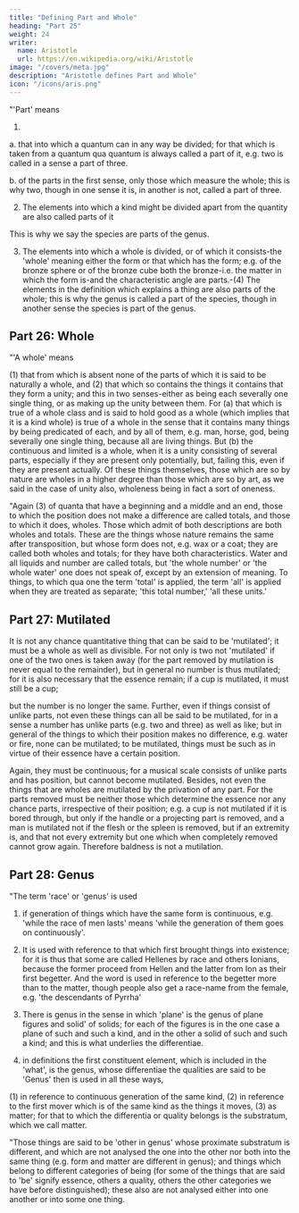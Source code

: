 ```yaml
---
title: "Defining Part and Whole"
heading: "Part 25"
weight: 24
writer:
  name: Aristotle 
  url: https://en.wikipedia.org/wiki/Aristotle
image: "/covers/meta.jpg"
description: "Aristotle defines Part and Whole"
icon: "/icons/aris.png"
---
```




"'Part' means 

1. 

a. that into which a quantum can in any way be divided; for that which is taken from a quantum qua quantum is always called a part of it, e.g. two is called in a sense a part of three. 

b. of the parts in the first sense, only those which measure the whole; this is why two, though in one sense it is, in another is not, called a part of three.

2. The elements into which a kind might be divided apart from the quantity are also called parts of it

This is why we say the species are parts of the genus.

3. The elements into which a whole is divided, or of which it consists-the 'whole' meaning either the form or that which has the form; e.g. of the bronze sphere or of the bronze cube both the bronze-i.e. the matter in which the form is-and the characteristic angle are parts.-(4) The elements in the definition which explains a thing are also parts of the whole; this is why the genus is called a part of the species, though in another sense the species is part of the genus.



## Part 26: Whole

"'A whole' means 

(1) that from which is absent none of the parts of which it is said to be naturally a whole, and (2) that which so contains the things it contains that they form a unity; and this in two senses-either as being each severally one single thing, or as making up the unity between them. For (a) that which is true of a whole class and is said to hold good as a whole (which implies that it is a kind whole) is true of a whole in the sense that it contains many things by being predicated of each, and by all of them, e.g. man, horse, god, being severally one single thing, because all are living things. But (b) the continuous and limited is a whole, when it is a unity consisting of several parts, especially if they are present only potentially, but, failing this, even if they are present actually. Of these things themselves, those which are so by nature are wholes in a higher degree than those which are so by art, as we said in the case of unity also, wholeness being in fact a sort of oneness.

"Again (3) of quanta that have a beginning and a middle and an end, those to which the position does not make a difference are called totals, and those to which it does, wholes. Those which admit of both descriptions are both wholes and totals. These are the things whose nature remains the same after transposition, but whose form does not, e.g. wax or a coat; they are called both wholes and totals; for they have both characteristics. Water and all liquids and number are called totals, but 'the whole number' or 'the whole water' one does not speak of, except by an extension of meaning. To things, to which qua one the term 'total' is applied, the term 'all' is applied when they are treated as separate; 'this total number,' 'all these units.'


## Part 27: Mutilated

It is not any chance quantitative thing that can be said to be 'mutilated'; it must be a whole as well as divisible. For not only is two not 'mutilated' if one of the two ones is taken away (for the part removed by mutilation is never equal to the remainder), but in general no number is thus mutilated; for it is also necessary that the essence remain; if a cup is mutilated, it must still be a cup; 

but the number is no longer the same. Further, even if things consist of unlike parts, not even these things can all be said to be mutilated, for in a sense a number has unlike parts (e.g. two and three) as well as like; but in general of the things to which their position makes no difference, e.g. water or fire, none can be mutilated; to be mutilated, things must be such as in virtue of their essence have a certain position. 

Again, they must be continuous; for a musical scale consists of unlike parts and has position, but cannot become mutilated. Besides, not even the things that are wholes are mutilated by the privation of any part. For the parts removed must be neither those which determine the essence nor any chance parts, irrespective of their position; e.g. a cup is not mutilated if it is bored through, but only if the handle or a projecting part is removed, and a man is mutilated not if the flesh or the spleen is removed, but if an extremity is, and that not every extremity but one which when completely removed cannot grow again. Therefore baldness is not a mutilation.


## Part 28: Genus

"The term 'race' or 'genus' is used 

1. if generation of things which have the same form is continuous, e.g. 'while the race of men lasts' means 'while the generation of them goes on continuously'.

2. It is used with reference to that which first brought things into existence; for it is thus that some are called Hellenes by race and others Ionians, because the former proceed from Hellen and the latter from Ion as their first begetter. And the word is used in reference to the begetter more than to the matter, though people also get a race-name from the female, e.g. 'the descendants of Pyrrha'

3. There is genus in the sense in which 'plane' is the genus of plane figures and solid' of solids; for each of the figures is in the one case a plane of such and such a kind, and in the other a solid of such and such a kind; and this is what underlies the differentiae. 

4. in definitions the first constituent element, which is included in the 'what', is the genus, whose differentiae the qualities are said to be 'Genus' then is used in all these ways, 

(1) in reference to continuous generation of the same kind, (2) in reference to the first mover which is of the same kind as the things it moves, (3) as matter; for that to which the differentia or quality belongs is the substratum, which we call matter.

"Those things are said to be 'other in genus' whose proximate substratum is different, and which are not analysed the one into the other nor both into the same thing (e.g. form and matter are different in genus); and things which belong to different categories of being (for some of the things that are said to 'be' signify essence, others a quality, others the other categories we have before distinguished); these also are not analysed either into one another or into some one thing.
